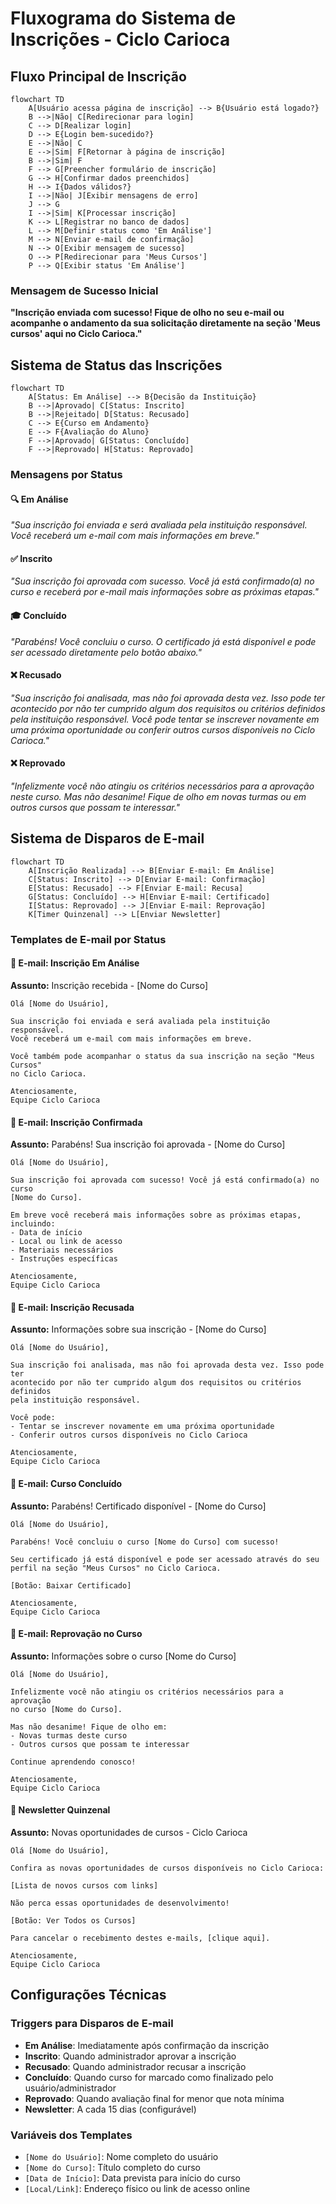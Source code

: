# Fluxograma do Sistema de Inscrições - Ciclo Carioca

## Fluxo Principal de Inscrição

```mermaid
flowchart TD
    A[Usuário acessa página de inscrição] --> B{Usuário está logado?}
    B -->|Não| C[Redirecionar para login]
    C --> D[Realizar login]
    D --> E{Login bem-sucedido?}
    E -->|Não| C
    E -->|Sim| F[Retornar à página de inscrição]
    B -->|Sim| F
    F --> G[Preencher formulário de inscrição]
    G --> H[Confirmar dados preenchidos]
    H --> I{Dados válidos?}
    I -->|Não| J[Exibir mensagens de erro]
    J --> G
    I -->|Sim| K[Processar inscrição]
    K --> L[Registrar no banco de dados]
    L --> M[Definir status como 'Em Análise']
    M --> N[Enviar e-mail de confirmação]
    N --> O[Exibir mensagem de sucesso]
    O --> P[Redirecionar para 'Meus Cursos']
    P --> Q[Exibir status 'Em Análise']
```

### Mensagem de Sucesso Inicial
**"Inscrição enviada com sucesso! Fique de olho no seu e-mail ou acompanhe o andamento da sua solicitação diretamente na seção 'Meus cursos' aqui no Ciclo Carioca."**

## Sistema de Status das Inscrições

```mermaid
flowchart TD
    A[Status: Em Análise] --> B{Decisão da Instituição}
    B -->|Aprovado| C[Status: Inscrito]
    B -->|Rejeitado| D[Status: Recusado]
    C --> E{Curso em Andamento}
    E --> F{Avaliação do Aluno}
    F -->|Aprovado| G[Status: Concluído]
    F -->|Reprovado| H[Status: Reprovado]
```

### Mensagens por Status

#### 🔍 **Em Análise**
*"Sua inscrição foi enviada e será avaliada pela instituição responsável. Você receberá um e-mail com mais informações em breve."*

#### ✅ **Inscrito**
*"Sua inscrição foi aprovada com sucesso. Você já está confirmado(a) no curso e receberá por e-mail mais informações sobre as próximas etapas."*

#### 🎓 **Concluído**
*"Parabéns! Você concluiu o curso. O certificado já está disponível e pode ser acessado diretamente pelo botão abaixo."*

#### ❌ **Recusado**
*"Sua inscrição foi analisada, mas não foi aprovada desta vez. Isso pode ter acontecido por não ter cumprido algum dos requisitos ou critérios definidos pela instituição responsável. Você pode tentar se inscrever novamente em uma próxima oportunidade ou conferir outros cursos disponíveis no Ciclo Carioca."*

#### ❌ **Reprovado**
*"Infelizmente você não atingiu os critérios necessários para a aprovação neste curso. Mas não desanime! Fique de olho em novas turmas ou em outros cursos que possam te interessar."*

## Sistema de Disparos de E-mail

```mermaid
flowchart TD
    A[Inscrição Realizada] --> B[Enviar E-mail: Em Análise]
    C[Status: Inscrito] --> D[Enviar E-mail: Confirmação]
    E[Status: Recusado] --> F[Enviar E-mail: Recusa]
    G[Status: Concluído] --> H[Enviar E-mail: Certificado]
    I[Status: Reprovado] --> J[Enviar E-mail: Reprovação]
    K[Timer Quinzenal] --> L[Enviar Newsletter]
```

### Templates de E-mail por Status

#### 📧 **E-mail: Inscrição Em Análise**
**Assunto:** Inscrição recebida - [Nome do Curso]
```
Olá [Nome do Usuário],

Sua inscrição foi enviada e será avaliada pela instituição responsável. 
Você receberá um e-mail com mais informações em breve.

Você também pode acompanhar o status da sua inscrição na seção "Meus Cursos" 
no Ciclo Carioca.

Atenciosamente,
Equipe Ciclo Carioca
```

#### 📧 **E-mail: Inscrição Confirmada**
**Assunto:** Parabéns! Sua inscrição foi aprovada - [Nome do Curso]
```
Olá [Nome do Usuário],

Sua inscrição foi aprovada com sucesso! Você já está confirmado(a) no curso 
[Nome do Curso].

Em breve você receberá mais informações sobre as próximas etapas, incluindo:
- Data de início
- Local ou link de acesso
- Materiais necessários
- Instruções específicas

Atenciosamente,
Equipe Ciclo Carioca
```

#### 📧 **E-mail: Inscrição Recusada**
**Assunto:** Informações sobre sua inscrição - [Nome do Curso]
```
Olá [Nome do Usuário],

Sua inscrição foi analisada, mas não foi aprovada desta vez. Isso pode ter 
acontecido por não ter cumprido algum dos requisitos ou critérios definidos 
pela instituição responsável.

Você pode:
- Tentar se inscrever novamente em uma próxima oportunidade
- Conferir outros cursos disponíveis no Ciclo Carioca

Atenciosamente,
Equipe Ciclo Carioca
```

#### 📧 **E-mail: Curso Concluído**
**Assunto:** Parabéns! Certificado disponível - [Nome do Curso]
```
Olá [Nome do Usuário],

Parabéns! Você concluiu o curso [Nome do Curso] com sucesso!

Seu certificado já está disponível e pode ser acessado através do seu 
perfil na seção "Meus Cursos" no Ciclo Carioca.

[Botão: Baixar Certificado]

Atenciosamente,
Equipe Ciclo Carioca
```

#### 📧 **E-mail: Reprovação no Curso**
**Assunto:** Informações sobre o curso [Nome do Curso]
```
Olá [Nome do Usuário],

Infelizmente você não atingiu os critérios necessários para a aprovação 
no curso [Nome do Curso]. 

Mas não desanime! Fique de olho em:
- Novas turmas deste curso
- Outros cursos que possam te interessar

Continue aprendendo conosco!

Atenciosamente,
Equipe Ciclo Carioca
```

#### 📧 **Newsletter Quinzenal**
**Assunto:** Novas oportunidades de cursos - Ciclo Carioca
```
Olá [Nome do Usuário],

Confira as novas oportunidades de cursos disponíveis no Ciclo Carioca:

[Lista de novos cursos com links]

Não perca essas oportunidades de desenvolvimento!

[Botão: Ver Todos os Cursos]

Para cancelar o recebimento destes e-mails, [clique aqui].

Atenciosamente,
Equipe Ciclo Carioca
```

## Configurações Técnicas

### Triggers para Disparos de E-mail
- **Em Análise**: Imediatamente após confirmação da inscrição
- **Inscrito**: Quando administrador aprovar a inscrição
- **Recusado**: Quando administrador recusar a inscrição
- **Concluído**: Quando curso for marcado como finalizado pelo usuário/administrador
- **Reprovado**: Quando avaliação final for menor que nota mínima
- **Newsletter**: A cada 15 dias (configurável)

### Variáveis dos Templates
- `[Nome do Usuário]`: Nome completo do usuário
- `[Nome do Curso]`: Título completo do curso
- `[Data de Início]`: Data prevista para início do curso
- `[Local/Link]`: Endereço físico ou link de acesso online